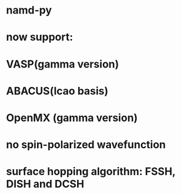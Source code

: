 # namd-py
# now support:
# VASP(gamma version)
# ABACUS(lcao basis)
# OpenMX (gamma version)
# no spin-polarized wavefunction

# surface hopping algorithm: FSSH, DISH and DCSH

